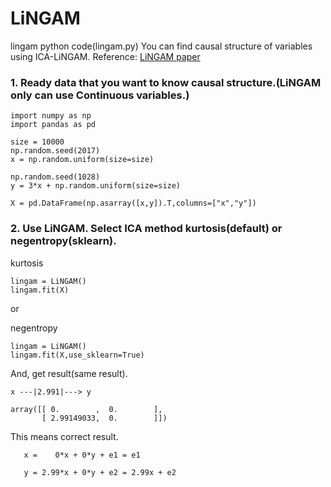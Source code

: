 # LiNGAM
lingam python code(lingam.py)
You can find causal structure of variables using ICA-LiNGAM.
Reference: [LiNGAM paper](http://www.jmlr.org/papers/volume7/shimizu06a/shimizu06a.pdf)

### 1. Ready data that you want to know causal structure.(LiNGAM only can use Continuous variables.)

```python3
import numpy as np
import pandas as pd

size = 10000
np.random.seed(2017)
x = np.random.uniform(size=size)

np.random.seed(1028)
y = 3*x + np.random.uniform(size=size)

X = pd.DataFrame(np.asarray([x,y]).T,columns=["x","y"])
```

### 2. Use LiNGAM. Select ICA method kurtosis(default) or negentropy(sklearn).

kurtosis
```python3
lingam = LiNGAM()
lingam.fit(X)
```

or 

negentropy
```python3
lingam = LiNGAM()
lingam.fit(X,use_sklearn=True)
```

And, get result(same result).

```result
x ---|2.991|---> y

array([[ 0.        ,  0.        ],
       [ 2.99149033,  0.        ]])
```      

This means correct result.

       x =    0*x + 0*y + e1 = e1
  
       y = 2.99*x + 0*y + e2 = 2.99x + e2
